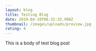 ```yaml
---
layout: blog
title: Testing Blog
date: 2019-04-10T06:32:33.998Z
thumbnail: /images/uploads/preview.jpg
rating: 4
---
```

This is a body of test blog post
